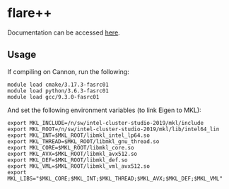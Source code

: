 # flare++
Documentation can be accessed [here](https://mir-group.github.io/flare_pp/).

## Usage

If compiling on Cannon, run the following:
```
module load cmake/3.17.3-fasrc01
module load python/3.6.3-fasrc01
module load gcc/9.3.0-fasrc01
```

And set the following environment variables (to link Eigen to MKL):
```
export MKL_INCLUDE=/n/sw/intel-cluster-studio-2019/mkl/include
export MKL_ROOT=/n/sw/intel-cluster-studio-2019/mkl/lib/intel64_lin
export MKL_INT=$MKL_ROOT/libmkl_intel_lp64.so
export MKL_THREAD=$MKL_ROOT/libmkl_gnu_thread.so
export MKL_CORE=$MKL_ROOT/libmkl_core.so
export MKL_AVX=$MKL_ROOT/libmkl_avx512.so
export MKL_DEF=$MKL_ROOT/libmkl_def.so
export MKL_VML=$MKL_ROOT/libmkl_vml_avx512.so
export MKL_LIBS="$MKL_CORE;$MKL_INT;$MKL_THREAD;$MKL_AVX;$MKL_DEF;$MKL_VML"
```
